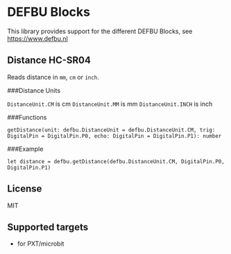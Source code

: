 # DEFBU Blocks

This library provides support for the different DEFBU Blocks, see https://www.defbu.nl

## Distance HC-SR04
Reads distance in ``mm``, ``cm`` or ``inch``.

###Distance Units

``DistanceUnit.CM`` is cm
``DistanceUnit.MM`` is mm
``DistanceUnit.INCH`` is inch

###Functions

``getDistance(unit: defbu.DistanceUnit = defbu.DistanceUnit.CM, trig: DigitalPin = DigitalPin.P0, echo: DigitalPin = DigitalPin.P1): number``

###Example

```blocks
let distance = defbu.getDistance(defbu.DistanceUnit.CM, DigitalPin.P0, DigitalPin.P1)
```

## License

MIT

## Supported targets

* for PXT/microbit